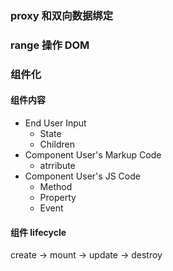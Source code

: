 ### proxy 和双向数据绑定

### range 操作 DOM

### 组件化

#### 组件内容
* End User Input
  * State
  * Children
* Component User's Markup Code
  * atrribute
* Component User's JS Code
  * Method
  * Property
  * Event

#### 组件 lifecycle
  create -> mount -> update -> destroy